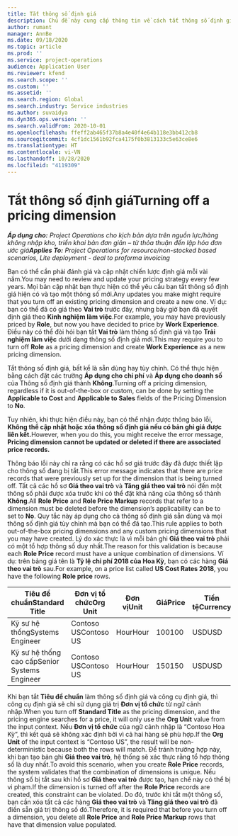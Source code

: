 ```yaml
---
title: Tắt thông số định giá
description: Chủ đề này cung cấp thông tin về cách tắt thông số định giá.
author: rumant
manager: AnnBe
ms.date: 09/18/2020
ms.topic: article
ms.prod: ''
ms.service: project-operations
audience: Application User
ms.reviewer: kfend
ms.search.scope: ''
ms.custom: ''
ms.assetid: ''
ms.search.region: Global
ms.search.industry: Service industries
ms.author: suvaidya
ms.dyn365.ops.version: ''
ms.search.validFrom: 2020-10-01
ms.openlocfilehash: ffeff2ab465f37b8a4e40f4e64b118e3bb412cb8
ms.sourcegitcommit: 4cf1dc1561b92fca4175f0b3813133c5e63ce8e6
ms.translationtype: HT
ms.contentlocale: vi-VN
ms.lasthandoff: 10/28/2020
ms.locfileid: "4119309"
---
```

# <a name="turning-off-a-pricing-dimension"></a><span data-ttu-id="8da6f-103">Tắt thông số định giá</span><span class="sxs-lookup"><span data-stu-id="8da6f-103">Turning off a pricing dimension</span></span>

<span data-ttu-id="8da6f-104">_**Áp dụng cho:** Project Operations cho kịch bản dựa trên nguồn lực/hàng không nhập kho, triển khai bản đơn giản – từ thỏa thuận đến lập hóa đơn ước giá_</span><span class="sxs-lookup"><span data-stu-id="8da6f-104">_**Applies To:** Project Operations for resource/non-stocked based scenarios, Lite deployment - deal to proforma invoicing_</span></span>

<span data-ttu-id="8da6f-105">Bạn có thể cần phải đánh giá và cập nhật chiến lược định giá mỗi vài năm.</span><span class="sxs-lookup"><span data-stu-id="8da6f-105">You may need to review and update your pricing strategy every few years.</span></span> <span data-ttu-id="8da6f-106">Mọi bản cập nhật bạn thực hiện có thể yêu cầu bạn tắt thông số định giá hiện có và tạo một thông số mới.</span><span class="sxs-lookup"><span data-stu-id="8da6f-106">Any updates you make might require that you turn off an existing pricing dimension and create a new one.</span></span> <span data-ttu-id="8da6f-107">Ví dụ: bạn có thể đã có giá theo **Vai trò** trước đây, nhưng bây giờ bạn đã quyết định giá theo **Kinh nghiệm làm việc**.</span><span class="sxs-lookup"><span data-stu-id="8da6f-107">For example, you may have previously priced by **Role**, but now you have decided to price by **Work Experience**.</span></span> <span data-ttu-id="8da6f-108">Điều này có thể đòi hỏi bạn tắt **Vai trò** làm thông số định giá và tạo **Trải nghiệm làm việc** dưới dạng thông số định giá mới.</span><span class="sxs-lookup"><span data-stu-id="8da6f-108">This may require you to turn off **Role** as a pricing dimension and create **Work Experience** as a new pricing dimension.</span></span> 

<span data-ttu-id="8da6f-109">Tắt thông số định giá, bất kể là sẵn dùng hay tùy chỉnh. Có thể thực hiện bằng cách đặt các trường **Áp dụng cho chi phí** và **Áp dụng cho doanh số** của Thông số định giá thành **Không**.</span><span class="sxs-lookup"><span data-stu-id="8da6f-109">Turning off a pricing dimension, regardless if it is out-of-the-box or custom, can be done by setting the **Applicable to Cost** and **Applicable to Sales** fields of the Pricing Dimension to **No**.</span></span>

<span data-ttu-id="8da6f-110">Tuy nhiên, khi thực hiện điều này, bạn có thể nhận được thông báo lỗi, **Không thể cập nhật hoặc xóa thông số định giá nếu có bản ghi giá được liên kết.**</span><span class="sxs-lookup"><span data-stu-id="8da6f-110">However, when you do this, you might receive the error message, **Pricing dimension cannot be updated or deleted if there are associated price records.**</span></span>

<span data-ttu-id="8da6f-111">Thông báo lỗi này chỉ ra rằng có các hồ sơ giá trước đây đã được thiết lập cho thông số đang bị tắt.</span><span class="sxs-lookup"><span data-stu-id="8da6f-111">This error message indicates that there are price records that were previously set up for the dimension that is being turned off.</span></span> <span data-ttu-id="8da6f-112">Tất cả các hồ sơ **Giá theo vai trò** và **Tăng giá theo vai trò** nói đến một thông số phải được xóa trước khi có thể đặt khả năng của thông số thành **Không**.</span><span class="sxs-lookup"><span data-stu-id="8da6f-112">All **Role Price** and **Role Price Markup** records that refer to a dimension must be deleted before the dimension’s applicability can be to set to **No**.</span></span> <span data-ttu-id="8da6f-113">Quy tắc này áp dụng cho cả thông số định giá sẵn dùng và mọi thông số định giá tùy chỉnh mà bạn có thể đã tạo.</span><span class="sxs-lookup"><span data-stu-id="8da6f-113">This rule applies to both out-of-the-box pricing dimensions and any custom pricing dimensions that you may have created.</span></span> <span data-ttu-id="8da6f-114">Lý do xác thực là vì mỗi bản ghi **Giá theo vai trò** phải có một tổ hợp thông số duy nhất.</span><span class="sxs-lookup"><span data-stu-id="8da6f-114">The reason for this validation is because each **Role Price** record must have a unique combination of dimensions.</span></span> <span data-ttu-id="8da6f-115">Ví dụ: trên bảng giá tên là **Tỷ lệ chi phí 2018 của Hoa Kỳ**, bạn có các hàng **Giá theo vai trò** sau.</span><span class="sxs-lookup"><span data-stu-id="8da6f-115">For example, on a price list called **US Cost Rates 2018**, you have the following **Role price** rows.</span></span> 

| <span data-ttu-id="8da6f-116">Tiêu đề chuẩn</span><span class="sxs-lookup"><span data-stu-id="8da6f-116">Standard Title</span></span>         | <span data-ttu-id="8da6f-117">Đơn vị tổ chức</span><span class="sxs-lookup"><span data-stu-id="8da6f-117">Org Unit</span></span>    |<span data-ttu-id="8da6f-118">Đơn vị</span><span class="sxs-lookup"><span data-stu-id="8da6f-118">Unit</span></span>   |<span data-ttu-id="8da6f-119">Giá</span><span class="sxs-lookup"><span data-stu-id="8da6f-119">Price</span></span>  |<span data-ttu-id="8da6f-120">Tiền tệ</span><span class="sxs-lookup"><span data-stu-id="8da6f-120">Currency</span></span>  |
| -----------------------|-------------|-------|-------|----------|
| <span data-ttu-id="8da6f-121">Kỹ sư hệ thống</span><span class="sxs-lookup"><span data-stu-id="8da6f-121">Systems Engineer</span></span>|<span data-ttu-id="8da6f-122">Contoso US</span><span class="sxs-lookup"><span data-stu-id="8da6f-122">Contoso US</span></span>|<span data-ttu-id="8da6f-123">Hour</span><span class="sxs-lookup"><span data-stu-id="8da6f-123">Hour</span></span>| <span data-ttu-id="8da6f-124">100</span><span class="sxs-lookup"><span data-stu-id="8da6f-124">100</span></span>|<span data-ttu-id="8da6f-125">USD</span><span class="sxs-lookup"><span data-stu-id="8da6f-125">USD</span></span>|
| <span data-ttu-id="8da6f-126">Kỹ sư hệ thống cao cấp</span><span class="sxs-lookup"><span data-stu-id="8da6f-126">Senior Systems Engineer</span></span>|<span data-ttu-id="8da6f-127">Contoso US</span><span class="sxs-lookup"><span data-stu-id="8da6f-127">Contoso US</span></span>|<span data-ttu-id="8da6f-128">Hour</span><span class="sxs-lookup"><span data-stu-id="8da6f-128">Hour</span></span>| <span data-ttu-id="8da6f-129">150</span><span class="sxs-lookup"><span data-stu-id="8da6f-129">150</span></span>| <span data-ttu-id="8da6f-130">USD</span><span class="sxs-lookup"><span data-stu-id="8da6f-130">USD</span></span>|


<span data-ttu-id="8da6f-131">Khi bạn tắt **Tiêu đề chuẩn** làm thông số định giá và công cụ định giá, thì công cụ định giá sẽ chỉ sử dụng giá trị **Đơn vị tổ chức** từ ngữ cảnh nhập.</span><span class="sxs-lookup"><span data-stu-id="8da6f-131">When you turn off **Standard Title** as the pricing dimension, and the pricing engine searches for a price, it will only use the **Org Unit** value from the input context.</span></span> <span data-ttu-id="8da6f-132">Nếu **Đơn vị tổ chức** của ngữ cảnh nhập là “Contoso Hoa Kỳ”, thì kết quả sẽ không xác định bởi vì cả hai hàng sẽ phù hợp.</span><span class="sxs-lookup"><span data-stu-id="8da6f-132">If the **Org Unit** of the input context is “Contoso US”, the result will be non-deterministic because both the rows will match.</span></span> <span data-ttu-id="8da6f-133">Để tránh trường hợp này, khi bạn tạo bản ghi **Giá theo vai trò**, hệ thống sẽ xác thực rằng tổ hợp thông số là duy nhất.</span><span class="sxs-lookup"><span data-stu-id="8da6f-133">To avoid this scenario, when you create **Role Price** records, the system validates that the combination of dimensions is unique.</span></span> <span data-ttu-id="8da6f-134">Nếu thông số bị tắt sau khi hồ sơ **Giá theo vai trò** được tạo, hạn chế này có thể bị vi phạm.</span><span class="sxs-lookup"><span data-stu-id="8da6f-134">If the dimension is turned off after the **Role Price** records are created, this constraint can be violated.</span></span> <span data-ttu-id="8da6f-135">Do đó, trước khi tắt một thông số, bạn cần xóa tất cả các hàng **Giá theo vai trò** và **Tăng giá theo vai trò** đã điền sẵn giá trị thông số đó.</span><span class="sxs-lookup"><span data-stu-id="8da6f-135">Therefore, it is required that before you turn off a dimension, you delete all **Role Price** and **Role Price Markup** rows that have that dimension value populated.</span></span>
